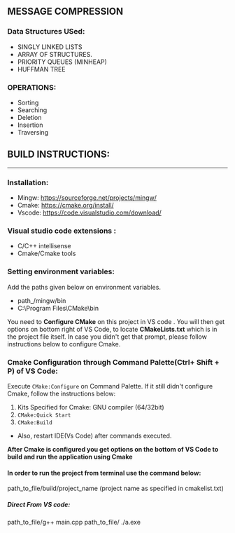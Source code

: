 ## MESSAGE COMPRESSION
### Data Structures USed:

- SINGLY LINKED LISTS
- ARRAY OF STRUCTURES.
- PRIORITY QUEUES (MINHEAP)
- HUFFMAN TREE

### OPERATIONS:

- Sorting
- Searching
- Deletion
- Insertion
- Traversing


## BUILD INSTRUCTIONS:
___
### Installation:
- Mingw: https://sourceforge.net/projects/mingw/
- Cmake: https://cmake.org/install/
- Vscode: https://code.visualstudio.com/download/


### Visual studio code extensions :
- C/C++ intellisense
- Cmake/Cmake tools

### Setting environment variables:
Add the paths given below on environment variables.
- path_/mingw/bin  
- C:\Program Files\CMake\bin

You need to **Configure CMake** on this project in VS code . You will then get options on bottom right of VS Code, to locate **CMakeLists.txt** which is in the project file itself. In case you didn't get that prompt, please follow instructions below to configure Cmake. 
### Cmake Configuration through Command Palette(Ctrl+ Shift + P) of VS Code:

Execute `CMake:Configure` on Command Palette. If it still didn't configure Cmake, follow the instructions below:
1. Kits Specified for Cmake: GNU compiler (64/32bit)
2. `CMake:Quick Start`
3. `CMake:Build`
- Also, restart IDE(Vs Code) after commands executed.

**After Cmake is configured you get options on the bottom of VS Code to build and run the application using Cmake**

#### In order to run the project from terminal use the command below:
path_to_file/build/project_name   (project name as specified in cmakelist.txt)

##### Direct From VS code:
path_to_file/g++ main.cpp
path_to_file/ ./a.exe





